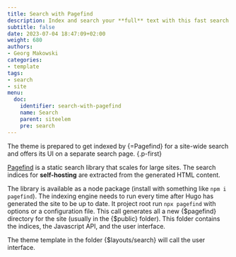 ```yaml
---
title: Search with Pagefind
description: Index and search your **full** text with this fast search library
subtitle: false
date: 2023-07-04 18:47:09+02:00
weight: 680
authors:
- Georg Makowski
categories:
- template
tags:
- search
- site
menu:
  doc:
    identifier: search-with-pagefind
    name: Search
    parent: siteelem
    pre: search
---
```


The theme is prepared to get indexed by {=Pagefind} for a site-wide search and offers its UI on a separate search page.
{.p-first}
<!--more-->

[Pagefind](https://pagefind.app) is a static search library that scales for large sites. The search indices for **self-hosting** are extracted from the generated HTML content.

The library is available as a node package (install with something like `npm i pagefind`). The indexing engine needs to run every time after Hugo has generated the site to be up to date. It project root run `npx pagefind` with options or a configuration file. This call generates all a new {$pagefind} directory for the site (usually in the {$public} folder). This folder contains the indices, the Javascript API, and the user interface.

The theme template in the folder {$layouts/search} will call the user interface.
